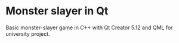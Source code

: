 # Monster slayer in Qt

Basic monster-slayer game in C++ with Qt Creator 5.12 and QML for university project.
